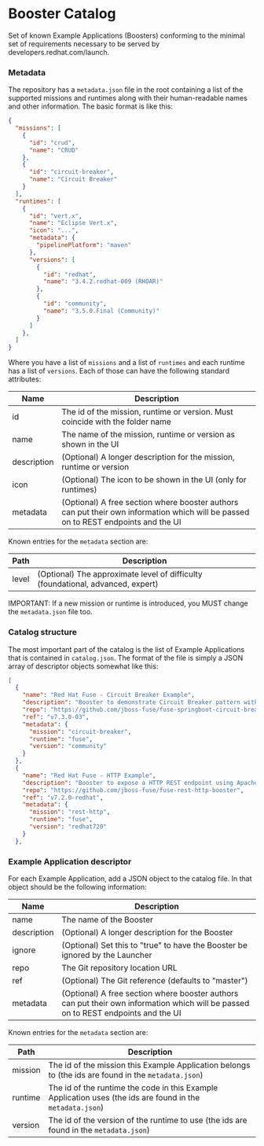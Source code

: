 # Booster Catalog
Set of known Example Applications (Boosters) conforming to the minimal set of requirements necessary to be served by developers.redhat.com/launch.

### Metadata

The repository has a `metadata.json` file in the root containing a list of the supported missions and runtimes along with their human-readable names and other information. The basic format is like this:

```json
{
  "missions": [
    {
      "id": "crud",
      "name": "CRUD"
    },
    {
      "id": "circuit-breaker",
      "name": "Circuit Breaker"
    }
  ],
  "runtimes": [
    {
      "id": "vert.x",
      "name": "Eclipse Vert.x",
      "icon": "...",
      "metadata": {
        "pipelinePlatform": "maven"
      },
      "versions": [
        {
          "id": "redhat",
          "name": "3.4.2.redhat-009 (RHOAR)"
        },
        {
          "id": "community",
          "name": "3.5.0.Final (Community)"
        }
      ]
    },
  ]
}
```

Where you have a list of `missions` and a list of `runtimes` and each runtime has a list of `versions`. Each of those can have the following standard attributes:

Name   | Description 
------ | -----------
id | The id of the mission, runtime or version. Must coincide with the folder name
name | The name of the mission, runtime or version as shown in the UI
description | (Optional) A longer description for the mission, runtime or version
icon | (Optional) The icon to be shown in the UI (only for runtimes)
metadata | (Optional) A free section where booster authors can put their own information which will be passed on to REST endpoints and the UI

Known entries for the `metadata` section are:

Path   | Description 
------ | -----------
level | (Optional) The approximate level of difficulty (foundational, advanced, expert)

IMPORTANT: If a new mission or runtime is introduced, you MUST change the `metadata.json` file too. 

### Catalog structure

The most important part of the catalog is the list of Example Applications that is contained in `catalog.json`. The format of the file is simply a JSON array of descriptor objects somewhat like this:

```json
[
  {
    "name": "Red Hat Fuse - Circuit Breaker Example",
    "description": "Booster to demonstrate Circuit Breaker pattern with Apache Camel.",
    "repo": "https://github.com/jboss-fuse/fuse-springboot-circuit-breaker-booster",
    "ref": "v7.3.0-03",
    "metadata": {
      "mission": "circuit-breaker",
      "runtime": "fuse",
      "version": "community"
    }
  },
  {
    "name": "Red Hat Fuse - HTTP Example",
    "description": "Booster to expose a HTTP REST endpoint using Apache camel, Spring Boot and Undertow.",
    "repo": "https://github.com/jboss-fuse/fuse-rest-http-booster",
    "ref": "v7.2.0-redhat",
    "metadata": {
      "mission": "rest-http",
      "runtime": "fuse",
      "version": "redhat720"
    }
  },
```

### Example Application descriptor

For each Example Application, add a JSON object to the catalog file. In that object should be the following information:

Name   | Description 
------ | -----------
name | The name of the Booster
description | (Optional) A longer description for the Booster
ignore | (Optional) Set this to "true" to have the Booster be ignored by the Launcher
repo | The Git repository location URL
ref | (Optional) The Git reference (defaults to "master")
metadata | (Optional) A free section where booster authors can put their own information which will be passed on to REST endpoints and the UI

Known entries for the `metadata` section are:

Path   | Description 
------ | -----------
mission | The id of the mission this Example Application belongs to (the ids are found in the `metadata.json`)
runtime | The id of the runtime the code in this Example Application uses (the ids are found in the `metadata.json`)
version | The id of the version of the runtime to use (the ids are found in the `metadata.json`)


